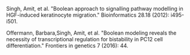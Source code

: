 Singh, Amit, et al. "Boolean approach to signalling pathway modelling in HGF-induced keratinocyte migration." Bioinformatics 28.18 (2012): i495-i501.

Offermann, Barbara,Singh, Amit,  et al. "Boolean modeling reveals the necessity of transcriptional regulation for bistability in PC12 cell differentiation." Frontiers in genetics 7 (2016): 44.
